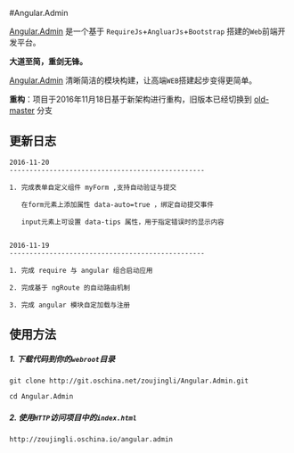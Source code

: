 #Angular.Admin

[Angular.Admin](http://zoujingli.oschina.io/angular.admin) 是一个基于 `RequireJs`+`AngluarJs`+`Bootstrap` 搭建的`Web`前端开发平台。

**大道至简，重剑无锋。**

[Angular.Admin](http://zoujingli.oschina.io/angular.admin) 清晰简洁的模块构建，让高端`WEB`搭建起步变得更简单。

**重构**：项目于2016年11月18日基于新架构进行重构，旧版本已经切换到 [old-master](https://git.oschina.net/zoujingli/Angular.Admin/tree/old-master/) 分支

更新日志
--
```
2016-11-20
-------------------------------------------------

1. 完成表单自定义组件 myForm ,支持自动验证与提交
   
   在form元素上添加属性 data-auto=true ，绑定自动提交事件
   
   input元素上可设置 data-tips 属性，用于指定错误时的显示内容


2016-11-19
-------------------------------------------------

1. 完成 require 与 angular 组合启动应用

2. 完成基于 ngRoute 的自动路由机制

3. 完成 angular 模块自定加载与注册

``` 

使用方法
--
##### 1. 下载代码到你的`webroot`目录
```shell
git clone http://git.oschina.net/zoujingli/Angular.Admin.git

cd Angular.Admin
```

##### 2. 使用`HTTP`访问项目中的`index.html`
```link
http://zoujingli.oschina.io/angular.admin
```